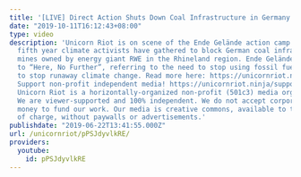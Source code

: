 ```yaml
---
title: '[LIVE] Direct Action Shuts Down Coal Infrastructure in Germany [Part 4]'
date: "2019-10-11T16:12:43+08:00"
type: video
description: 'Unicorn Riot is on scene of the Ende Gelände action camp. This is the
  fifth year climate activists have gathered to block German coal infrastructure around
  mines owned by energy giant RWE in the Rhineland region. Ende Gelände translates
  to “Here, No Further”, referring to the need to stop using fossil fuels in order
  to stop runaway climate change. Read more here: https://unicornriot.ninja/2019/direct-action-shuts-down-coal-infrastructure-in-germany/
  Support non-profit independent media! https://unicornriot.ninja/support-our-work/
  Unicorn Riot is a horizontally-organized non-profit (501c3) media organization.
  We are viewer-supported and 100% independent. We do not accept corporate or government
  money to fund our work. Our media is creative commons, available to the public free
  of charge, without paywalls or advertisements.'
publishdate: "2019-06-22T13:41:55.000Z"
url: /unicornriot/pPSJdyvlkRE/
providers:
  youtube:
    id: pPSJdyvlkRE
---
```

